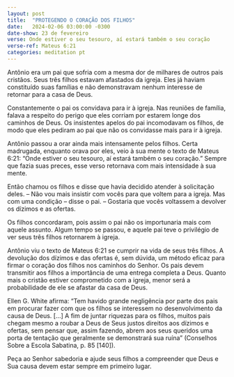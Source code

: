 ```yaml
---
layout: post
title:  "PROTEGENDO O CORAÇÃO DOS FILHOS"
date:   2024-02-06 03:00:00 -0300
date-show: 23 de fevereiro
verse: Onde estiver o seu tesouro, aí estará também o seu coração
verse-ref: Mateus 6:21
categories: meditation pt
---
```



Antônio era um pai que sofria com a mesma dor de milhares de outros pais cristãos. Seus três filhos estavam afastados da igreja. Eles já haviam constituído suas famílias e não demonstravam nenhum interesse de retornar para a casa de Deus.

Constantemente o pai os convidava para ir à igreja. Nas reuniões de família, falava a respeito do perigo que eles corriam por estarem longe dos caminhos de Deus. Os insistentes apelos do pai incomodavam os filhos, de modo que eles pediram ao pai que não os convidasse mais para ir à igreja.

Antônio passou a orar ainda mais intensamente pelos filhos. Certa madrugada, enquanto orava por eles, veio à sua mente o texto de Mateus 6:21: “Onde estiver o seu tesouro, aí estará também o seu coração.” Sempre que fazia suas preces, esse verso retornava com mais intensidade à sua mente.

Então chamou os filhos e disse que havia decidido atender à solicitação deles. – Não vou mais insistir com vocês para que voltem para a igreja. Mas com uma condição – disse o pai. – Gostaria que vocês voltassem a devolver os dízimos e as ofertas.

Os filhos concordaram, pois assim o pai não os importunaria mais com aquele assunto. Algum tempo se passou, e aquele pai teve o privilégio de ver seus três filhos retornarem à igreja.

Antônio viu o texto de Mateus 6:21 se cumprir na vida de seus três filhos. A devolução dos dízimos e das ofertas é, sem dúvida, um método eficaz para firmar o coração dos filhos nos caminhos do Senhor. Os pais devem transmitir aos filhos a importância de uma entrega completa a Deus. Quanto mais o cristão estiver comprometido com a igreja, menor será a probabilidade de ele se afastar da casa de Deus.

Ellen G. White afirma: “Tem havido grande negligência por parte dos pais em procurar fazer com que os filhos se interessem no desenvolvimento da causa de Deus. [...] A fim de juntar riquezas para os filhos, muitos pais chegam mesmo a roubar a Deus de Seus justos direitos aos dízimos e ofertas, sem pensar que, assim fazendo, abrem aos seus queridos uma porta de tentação que geralmente se demonstrará sua ruína” (Conselhos Sobre a Escola Sabatina, p. 85 [140]).

Peça ao Senhor sabedoria e ajude seus filhos a compreender que Deus e Sua causa devem estar sempre em primeiro lugar.
